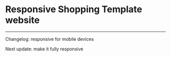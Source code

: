 <h1>Responsive Shopping Template website</h1>
<hr>
<p>Changelog: responsive for mobile devices</p>
<p>Next update: make it fully responsive</p>

